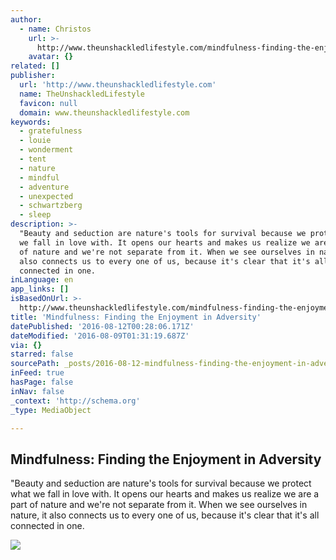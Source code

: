 ```yaml
---
author:
  - name: Christos
    url: >-
      http://www.theunshackledlifestyle.com/mindfulness-finding-the-enjoyment-in-adversity/
    avatar: {}
related: []
publisher:
  url: 'http://www.theunshackledlifestyle.com'
  name: TheUnshackledLifestyle
  favicon: null
  domain: www.theunshackledlifestyle.com
keywords:
  - gratefulness
  - louie
  - wonderment
  - tent
  - nature
  - mindful
  - adventure
  - unexpected
  - schwartzberg
  - sleep
description: >-
  "Beauty and seduction are nature's tools for survival because we protect what
  we fall in love with. It opens our hearts and makes us realize we are a part
  of nature and we're not separate from it. When we see ourselves in nature, it
  also connects us to every one of us, because it's clear that it's all
  connected in one.
inLanguage: en
app_links: []
isBasedOnUrl: >-
  http://www.theunshackledlifestyle.com/mindfulness-finding-the-enjoyment-in-adversity/
title: 'Mindfulness: Finding the Enjoyment in Adversity'
datePublished: '2016-08-12T00:28:06.171Z'
dateModified: '2016-08-09T01:31:19.687Z'
via: {}
starred: false
sourcePath: _posts/2016-08-12-mindfulness-finding-the-enjoyment-in-adversity.md
inFeed: true
hasPage: false
inNav: false
_context: 'http://schema.org'
_type: MediaObject

---
```

<article style=""><h1>Mindfulness: Finding the Enjoyment in Adversity</h1><p>"Beauty and seduction are nature's tools for survival because we protect what we fall in love with. It opens our hearts and makes us realize we are a part of nature and we're not separate from it. When we see ourselves in nature, it also connects us to every one of us, because it's clear that it's all connected in one.</p><img src="http://www.theunshackledlifestyle.com/TheUnshackledLifestyle/images/18698/IMG_5004.jpg" /></article>